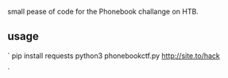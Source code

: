 small pease of code for the Phonebook challange on HTB.

## usage

`
pip install requests
python3 phonebookctf.py http://site.to/hack 

`